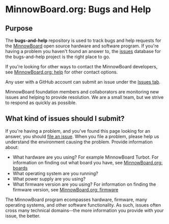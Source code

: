 
# MinnowBoard.org: Bugs and Help

## Purpose

The **bugs-and-help** repository is used to track bugs and help requests for the [MinnowBoard](https://minnowboard.org) open source hardware and software program. If you're having a problem you haven't found an answer to, the [issues](https://github.com/minnowboard-org/bugs-and-help/issues) database for the bugs-and-help project is the right place to go.

If you're looking for other ways to contact the MinnowBoard developers, see [MinnowBoard.org: help](https://minnowboard.org/help) for other contact options.

Any user with a GitHub account can submit an issue under the [Issues tab](https://github.com/minnowboard-org/bugs-and-help/issues). 

MinnowBoard foundation members and collaborators are monitoring new issues and helping to provide resolution. We are a small team, but we strive to respond as quickly as possible.

## What kind of issues should I submit?

If you're having a problem, and you've found this page looking for an answer, you should [file an issue](https://github.com/minnowboard-org/bugs-and-help/issues). When you file a problem, please help us understand the environment causing the problem. Provide information about:

* What hardware are you using?
  For example MinnowBoard Turbot. For information on finding out what board you have, see [MinnowBoard.org: boards](https://minnowboard.org/boards)
* What operating system are you running?
* What power supply are you using?
* What firmware version are you using?
  For information on finding the firmware version, see [MinnowBoard.org: firmware](https://minnowboard.org/firmware)

The MinnowBoard program ecompasses hardware, firmware, many operating systems, and other software functionality. As such, issues often cross many technical domains--the more information you provide with your issue, the better.
